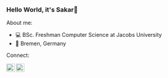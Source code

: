 ### Hello World, it's Sakar👋

About me:

- 💻  BSc. Freshman Computer Science at Jacobs University
- 📍 Bremen, Germany

Connect:

<a href="https://www.linkedin.com/in/sakarg/">
  <img align="left" alt="Sakar's LinkedIn" width="22px" src="https://cdn.exclaimer.com/Handbook%20Images/linkedin-icon_128x128.png?_ga=2.82811990.1712353861.1614541669-81690672.1614541669" />
</a>

<a href="mailto:sakargopal@.com">
  <img align="left" alt="Sakar's Email" width="22px" src="https://similarpng.com/gmail-logo-design-on-transparent-background-png/" />
</a>

